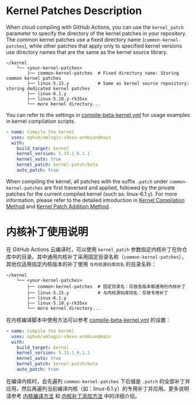 # Kernel Patches Description

When cloud compiling with GitHub Actions, you can use the `kernel_patch` parameter to specify the directory of the kernel patches in your repository. The common kernel patches use a fixed directory name (`common-kernel-patches`), while other patches that apply only to specified kernel versions use directory names that are the same as the kernel source library.

```shell
~/kernel
    └── <your-kernel-patches>
        ├── common-kernel-patches  # Fixed directory name: Storing common kernel patches
        ├── linux-5.15.y           # Same as kernel source repository: storing dedicated kernel patches
        ├── linux-6.1.y
        ├── linux-5.10.y-rk35xx
        └── more kernel directory...
```

You can refer to the settings in [compile-beta-kernel.yml](../.github/workflows/compile-beta-kernel.yml) for usage examples in kernel compilation scripts.

```yaml
- name: Compile the kernel
  uses: ophub/amlogic-s9xxx-armbian@main
  with:
    build_target: kernel
    kernel_version: 5.15.1_6.1.1
    kernel_auto: true
    kernel_patch: kernel-patch/beta
    auto_patch: true
```

When compiling the kernel, all patches with the suffix `.patch` under `common-kernel-patches` are first traversed and applied, followed by the private patches for the current compiled kernel (such as: linux-6.1.y). For more information, please refer to the detailed introduction in [Kernel Compilation Method](https://github.com/ophub/amlogic-s9xxx-armbian/tree/main/compile-kernel) and [Kernel Patch Addition Method](https://github.com/ophub/amlogic-s9xxx-armbian/tree/main/build-armbian/documents#9-compile-armbian-kernel).

# 内核补丁使用说明

在 GitHub Actions 云编译时，可以使用 `kernel_patch` 参数指定内核补丁在你仓库中的目录。其中通用内核补丁采用固定目录名称（`common-kernel-patches`），其他仅适用指定内核版本的补丁使用 `与内核源码库同名` 的目录名称：

```shell
~/kernel
    └── <your-kernel-patches>
        ├── common-kernel-patches  # 固定目录名：存放各版本都通用的内核补丁
        ├── linux-5.15.y           # 与内核源码库同名：存放专用补丁
        ├── linux-6.1.y
        ├── linux-5.10.y-rk35xx
        └── more kernel directory...
```

在内核编译脚本中使用方法可以参考 [compile-beta-kernel.yml](../.github/workflows/compile-beta-kernel.yml) 的设置：

```yaml
- name: Compile the kernel
  uses: ophub/amlogic-s9xxx-armbian@main
  with:
    build_target: kernel
    kernel_version: 5.15.1_6.1.1
    kernel_auto: true
    kernel_patch: kernel-patch/beta
    auto_patch: true
```

在编译内核时，会先遍列 `common-kernel-patches` 下后缀是 `.patch` 的全部补丁并应用，然后再遍列当前编译内核（如：linux-6.1.y）的专用补丁并应用。更多说明请参考 [内核编译方法](https://github.com/ophub/amlogic-s9xxx-armbian/tree/main/compile-kernel) 和 [内核补丁添加方法](https://github.com/ophub/amlogic-s9xxx-armbian/tree/main/build-armbian/documents/README.cn.md#9-编译-armbian-内核) 中的详细介绍。
